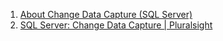 1. [About Change Data Capture (SQL Server)](https://docs.microsoft.com/en-us/sql/relational-databases/track-changes/about-change-data-capture-sql-server)
2. [SQL Server: Change Data Capture | Pluralsight](https://www.pluralsight.com/courses/sql-server-change-data-capture)
